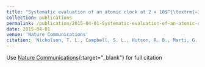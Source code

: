 ```yaml
---
title: "Systematic evaluation of an atomic clock at 2 × 10$^{\textrm{−18}}$ total uncertainty"
collection: publications
permalink: /publication/2015-04-01-Systematic-evaluation-of-an-atomic-clock
date: 2015-04-01
venue: 'Nature Communications'
citation: 'Nicholson, T. L., Campbell, S. L., Hutson, R. B., Marti, G. E., Bloom, B. J., McNally, R. L., Zhang, W., Barrett, M. D., Safronova, M. S., Strouse, G. F., Tew, W. L., Ye, J., "Systematic evaluation of an atomic clock at 2 × 10$^{\textrm{−18}}$ total uncertainty." Nature Communications, 2015.'
---
```

Use [Nature Communications](https://www.nature.com/articles/ncomms7896){:target="_blank"} for full citation
